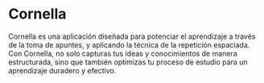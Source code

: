 # Cornella
Cornella es una aplicación diseñada para potenciar el aprendizaje a través de la toma de apuntes, y aplicando la técnica de la repetición espaciada. Con Cornella, no solo capturas tus ideas y conocimientos de manera estructurada, sino que también optimizas tu proceso de estudio para un aprendizaje duradero y efectivo.
